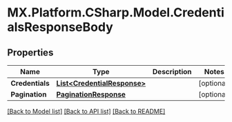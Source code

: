 # MX.Platform.CSharp.Model.CredentialsResponseBody

## Properties

Name | Type | Description | Notes
------------ | ------------- | ------------- | -------------
**Credentials** | [**List&lt;CredentialResponse&gt;**](CredentialResponse.md) |  | [optional] 
**Pagination** | [**PaginationResponse**](PaginationResponse.md) |  | [optional] 

[[Back to Model list]](../README.md#documentation-for-models) [[Back to API list]](../README.md#documentation-for-api-endpoints) [[Back to README]](../README.md)


